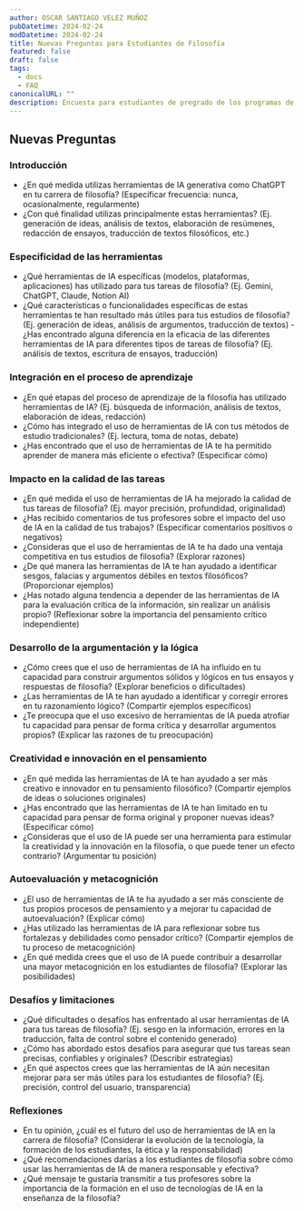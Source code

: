 ```yaml
---
author: OSCAR SANTIAGO VELEZ MUÑOZ
pubDatetime: 2024-02-24
modDatetime: 2024-02-24
title: Nuevas Preguntas para Estudiantes de Filosofía
featured: false
draft: false
tags:
  - docs
  - FAQ
canonicalURL: ""
description: Encuesta para estudiantes de pregrado de los programas de Filosofía en las principales universidades de Cali
---
```


## Nuevas Preguntas

### Introducción

- ¿En qué medida utilizas herramientas de IA generativa como ChatGPT en tu carrera de filosofía? (Especificar frecuencia: nunca, ocasionalmente, regularmente)
- ¿Con qué finalidad utilizas principalmente estas herramientas? (Ej. generación de ideas, análisis de textos, elaboración de resúmenes, redacción de ensayos, traducción de textos filosóficos, etc.)

### Especificidad de las herramientas

- ¿Qué herramientas de IA específicas (modelos, plataformas, aplicaciones) has utilizado para tus tareas de filosofía? (Ej. Gemini, ChatGPT, Claude, Notion AI)
- ¿Qué características o funcionalidades específicas de estas herramientas te han resultado más útiles para tus estudios de filosofía? (Ej. generación de ideas, análisis de argumentos, traducción de textos)
  -¿Has encontrado alguna diferencia en la eficacia de las diferentes herramientas de IA para diferentes tipos de tareas de filosofía? (Ej. análisis de textos, escritura de ensayos, traducción)

### Integración en el proceso de aprendizaje

- ¿En qué etapas del proceso de aprendizaje de la filosofía has utilizado herramientas de IA? (Ej. búsqueda de información, análisis de textos, elaboración de ideas, redacción)
- ¿Cómo has integrado el uso de herramientas de IA con tus métodos de estudio tradicionales? (Ej. lectura, toma de notas, debate)
- ¿Has encontrado que el uso de herramientas de IA te ha permitido aprender de manera más eficiente o efectiva? (Especificar cómo)

### Impacto en la calidad de las tareas

- ¿En qué medida el uso de herramientas de IA ha mejorado la calidad de tus tareas de filosofía? (Ej. mayor precisión, profundidad, originalidad)
- ¿Has recibido comentarios de tus profesores sobre el impacto del uso de IA en la calidad de tus trabajos? (Especificar comentarios positivos o negativos)
- ¿Consideras que el uso de herramientas de IA te ha dado una ventaja competitiva en tus estudios de filosofía? (Explorar razones)
- ¿De qué manera las herramientas de IA te han ayudado a identificar sesgos, falacias y argumentos débiles en textos filosóficos? (Proporcionar ejemplos)
- ¿Has notado alguna tendencia a depender de las herramientas de IA para la evaluación crítica de la información, sin realizar un análisis propio? (Reflexionar sobre la importancia del pensamiento crítico independiente)

### Desarrollo de la argumentación y la lógica

- ¿Cómo crees que el uso de herramientas de IA ha influido en tu capacidad para construir argumentos sólidos y lógicos en tus ensayos y respuestas de filosofía? (Explorar beneficios o dificultades)
- ¿Las herramientas de IA te han ayudado a identificar y corregir errores en tu razonamiento lógico? (Compartir ejemplos específicos)
- ¿Te preocupa que el uso excesivo de herramientas de IA pueda atrofiar tu capacidad para pensar de forma crítica y desarrollar argumentos propios? (Explicar las razones de tu preocupación)

### Creatividad e innovación en el pensamiento

- ¿En qué medida las herramientas de IA te han ayudado a ser más creativo e innovador en tu pensamiento filosófico? (Compartir ejemplos de ideas o soluciones originales)
- ¿Has encontrado que las herramientas de IA te han limitado en tu capacidad para pensar de forma original y proponer nuevas ideas? (Especificar cómo)
- ¿Consideras que el uso de IA puede ser una herramienta para estimular la creatividad y la innovación en la filosofía, o que puede tener un efecto contrario? (Argumentar tu posición)

### Autoevaluación y metacognición

- ¿El uso de herramientas de IA te ha ayudado a ser más consciente de tus propios procesos de pensamiento y a mejorar tu capacidad de autoevaluación? (Explicar cómo)
- ¿Has utilizado las herramientas de IA para reflexionar sobre tus fortalezas y debilidades como pensador crítico? (Compartir ejemplos de tu proceso de metacognición)
- ¿En qué medida crees que el uso de IA puede contribuir a desarrollar una mayor metacognición en los estudiantes de filosofía? (Explorar las posibilidades)

### Desafíos y limitaciones

- ¿Qué dificultades o desafíos has enfrentado al usar herramientas de IA para tus tareas de filosofía? (Ej. sesgo en la información, errores en la traducción, falta de control sobre el contenido generado)
- ¿Cómo has abordado estos desafíos para asegurar que tus tareas sean precisas, confiables y originales? (Describir estrategias)
- ¿En qué aspectos crees que las herramientas de IA aún necesitan mejorar para ser más útiles para los estudiantes de filosofía? (Ej. precisión, control del usuario, transparencia)

### Reflexiones

- En tu opinión, ¿cuál es el futuro del uso de herramientas de IA en la carrera de filosofía? (Considerar la evolución de la tecnología, la formación de los estudiantes, la ética y la responsabilidad)
- ¿Qué recomendaciones darías a los estudiantes de filosofía sobre cómo usar las herramientas de IA de manera responsable y efectiva?
- ¿Qué mensaje te gustaría transmitir a tus profesores sobre la importancia de la formación en el uso de tecnologías de IA en la enseñanza de la filosofía?
